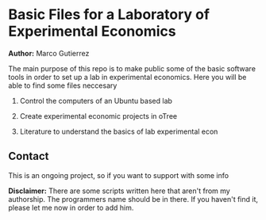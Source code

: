 # Basic Files for a Laboratory of Experimental Economics
**Author:** Marco Gutierrez

The main purpose of this repo is to make public some of the basic software tools in order to set up a lab in experimental economics.
Here you will be able to find some files neccesary 

1. Control the computers of an Ubuntu based lab

1. Create experimental economic projects in oTree

1. Literature to understand the basics of lab experimental econ

## 

##

##

## Contact
This is an ongoing project, so if you want to support with some info

**Disclaimer:** There are some scripts written here that aren't from my authorship. The programmers name should be in there. 
If you haven't find it, please let me now in order to add him.
